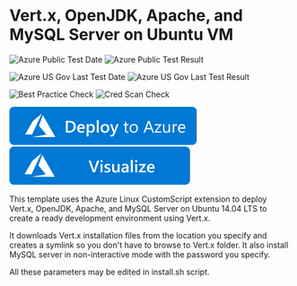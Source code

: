 # Vert.x, OpenJDK, Apache, and MySQL Server on Ubuntu VM

![Azure Public Test Date](https://azurequickstartsservice.blob.core.windows.net/badges/vertx-openjdk-apache-mysql-on-ubuntu/PublicLastTestDate.svg)
![Azure Public Test Result](https://azurequickstartsservice.blob.core.windows.net/badges/vertx-openjdk-apache-mysql-on-ubuntu/PublicDeployment.svg)

![Azure US Gov Last Test Date](https://azurequickstartsservice.blob.core.windows.net/badges/vertx-openjdk-apache-mysql-on-ubuntu/FairfaxLastTestDate.svg)
![Azure US Gov Last Test Result](https://azurequickstartsservice.blob.core.windows.net/badges/vertx-openjdk-apache-mysql-on-ubuntu/FairfaxDeployment.svg)

![Best Practice Check](https://azurequickstartsservice.blob.core.windows.net/badges/vertx-openjdk-apache-mysql-on-ubuntu/BestPracticeResult.svg)
![Cred Scan Check](https://azurequickstartsservice.blob.core.windows.net/badges/vertx-openjdk-apache-mysql-on-ubuntu/CredScanResult.svg)

[![Deploy To Azure](https://raw.githubusercontent.com/Azure/azure-quickstart-templates/master/1-CONTRIBUTION-GUIDE/images/deploytoazure.svg?sanitize=true)](https://portal.azure.com/#create/Microsoft.Template/uri/https%3A%2F%2Fraw.githubusercontent.com%2FAzure%2Fazure-quickstart-templates%2Fmaster%2Fvertx-openjdk-apache-mysql-on-ubuntu%2Fazuredeploy.json)
[![Visualize](https://raw.githubusercontent.com/Azure/azure-quickstart-templates/master/1-CONTRIBUTION-GUIDE/images/visualizebutton.svg?sanitize=true)](http://armviz.io/#/?load=https%3A%2F%2Fraw.githubusercontent.com%2FAzure%2Fazure-quickstart-templates%2Fmaster%2Fvertx-openjdk-apache-mysql-on-ubuntu%2Fazuredeploy.json)

This template uses the Azure Linux CustomScript extension to deploy Vert.x,
OpenJDK, Apache, and MySQL Server on Ubuntu 14.04 LTS to create a ready
development environment using Vert.x.

It downloads Vert.x installation files from the location you specify and creates
a symlink so you don't have to browse to Vert.x folder. It also install MySQL
server in non-interactive mode with the password you specify.

All these parameters may be edited in install.sh script.
